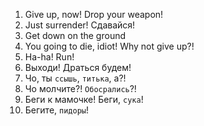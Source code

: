 1. Give up, now! Drop your weapon!
2. Just surrender! Сдавайся!
3. Get down on the ground
4. You going to die, idiot! Why not give up?!
5. Ha-ha! Run!
6. Выходи! Драться будем!
7. Чо, ты `ссышь`, `титька`, а?!
8. Чо молчите?! `Обосрались`?!
9. Беги к мамочке! Беги, `сука`!
10. Бегите, `пидоры`!
